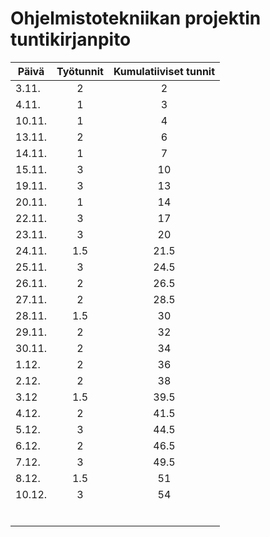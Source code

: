 # Ohjelmistotekniikan projektin tuntikirjanpito #

| Päivä | Työtunnit | Kumulatiiviset tunnit |
|-------|:---------:|:---------------------:|
|3.11.  | 2         | 2                     |
|4.11.  | 1         | 3                     |
|10.11. | 1         | 4                     |
|13.11. | 2         | 6                     |
|14.11. | 1         | 7                     |
|15.11. | 3         | 10                    |
|19.11. | 3         | 13                    |
|20.11. | 1         | 14                    |
|22.11. | 3         | 17                    |
|23.11. | 3         | 20                    |
|24.11. | 1.5       | 21.5                  |
|25.11. | 3         | 24.5                  |
|26.11. | 2         | 26.5                  |
|27.11. | 2         | 28.5                  |
|28.11. | 1.5       | 30                    | 
|29.11. | 2         | 32                    |
|30.11. | 2         | 34                    |
|1.12.  | 2         | 36                    |
|2.12.  | 2         | 38                    |
|3.12   | 1.5       | 39.5                  |
|4.12.  | 2         | 41.5                  |
|5.12.  | 3         | 44.5                  |
|6.12.  | 2         | 46.5                  |
|7.12.  | 3         | 49.5                  | 
|8.12.  | 1.5       | 51                    |
|10.12. | 3         | 54                    |
|       |           |                       |
|       |           |                       |
|       |           |                       |
|       |           |                       |
|       |           |                       |
|       |           |                       | 